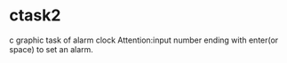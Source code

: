 # ctask2
c graphic task of alarm clock
Attention:input number ending with enter(or space) to set an alarm.
